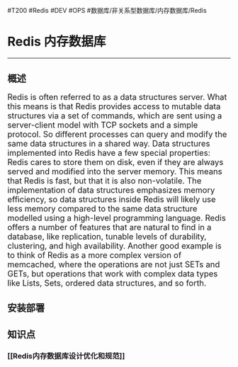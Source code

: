 #T200 #Redis #DEV #OPS #数据库/非关系型数据库/内存数据库/Redis 

# Redis 内存数据库
---
## 概述
<font size=4>Redis is often referred to as a data structures server. 
What this means is that Redis provides access to mutable data structures via a set of commands, which are sent using a server-client model with TCP sockets and a simple protocol. So different processes can query and modify the same data structures in a shared way.
Data structures implemented into Redis have a few special properties:
Redis cares to store them on disk, even if they are always served and modified into the server memory. This means that Redis is fast, but that it is also non-volatile.
The implementation of data structures emphasizes memory efficiency, so data structures inside Redis will likely use less memory compared to the same data structure modelled using a high-level programming language.
Redis offers a number of features that are natural to find in a database, like replication, tunable levels of durability, clustering, and high availability.
Another good example is to think of Redis as a more complex version of memcached, where the operations are not just SETs and GETs, but operations that work with complex data types like Lists, Sets, ordered data structures, and so forth.</font>


## 安装部署

## 知识点
### [[Redis内存数据库设计优化和规范]]
